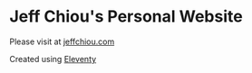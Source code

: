 # Jeff Chiou's Personal Website

Please visit at [jeffchiou.com](https://www.jeffchiou.com/)

Created using [Eleventy](https://www.11ty.dev)

